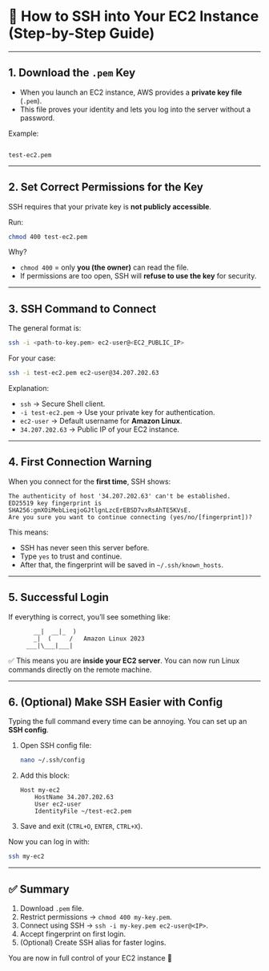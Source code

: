 # 🔐 How to SSH into Your EC2 Instance (Step-by-Step Guide)

---

## 1. Download the `.pem` Key

- When you launch an EC2 instance, AWS provides a **private key file** (`.pem`).
- This file proves your identity and lets you log into the server without a password.

Example:

```

test-ec2.pem

```

---

## 2. Set Correct Permissions for the Key

SSH requires that your private key is **not publicly accessible**.

Run:

```bash
chmod 400 test-ec2.pem
```

Why?

- `chmod 400` = only **you (the owner)** can read the file.
- If permissions are too open, SSH will **refuse to use the key** for security.

---

## 3. SSH Command to Connect

The general format is:

```bash
ssh -i <path-to-key.pem> ec2-user@<EC2_PUBLIC_IP>
```

For your case:

```bash
ssh -i test-ec2.pem ec2-user@34.207.202.63
```

Explanation:

- `ssh` → Secure Shell client.
- `-i test-ec2.pem` → Use your private key for authentication.
- `ec2-user` → Default username for **Amazon Linux**.
- `34.207.202.63` → Public IP of your EC2 instance.

---

## 4. First Connection Warning

When you connect for the **first time**, SSH shows:

```
The authenticity of host '34.207.202.63' can't be established.
ED25519 key fingerprint is SHA256:gmXOiMebLieqjoGJtlgnLzcErEBSD7vxRsAhTE5KVsE.
Are you sure you want to continue connecting (yes/no/[fingerprint])?
```

This means:

- SSH has never seen this server before.
- Type `yes` to trust and continue.
- After that, the fingerprint will be saved in `~/.ssh/known_hosts`.

---

## 5. Successful Login

If everything is correct, you’ll see something like:

```
       __|  __|_  )
       _|  (     /   Amazon Linux 2023
     ___|\___|___|
```

✅ This means you are **inside your EC2 server**.
You can now run Linux commands directly on the remote machine.

---

## 6. (Optional) Make SSH Easier with Config

Typing the full command every time can be annoying.
You can set up an **SSH config**.

1. Open SSH config file:

   ```bash
   nano ~/.ssh/config
   ```

2. Add this block:

   ```
   Host my-ec2
       HostName 34.207.202.63
       User ec2-user
       IdentityFile ~/test-ec2.pem
   ```

3. Save and exit (`CTRL+O`, `ENTER`, `CTRL+X`).

Now you can log in with:

```bash
ssh my-ec2
```

---

## ✅ Summary

1. Download `.pem` file.
2. Restrict permissions → `chmod 400 my-key.pem`.
3. Connect using SSH → `ssh -i my-key.pem ec2-user@<IP>`.
4. Accept fingerprint on first login.
5. (Optional) Create SSH alias for faster logins.

You are now in full control of your EC2 instance 🚀
